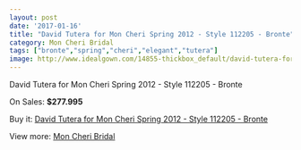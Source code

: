 ```yaml
---
layout: post
date: '2017-01-16'
title: "David Tutera for Mon Cheri Spring 2012 - Style 112205 - Bronte"
category: Mon Cheri Bridal
tags: ["bronte","spring","cheri","elegant","tutera"]
image: http://www.idealgown.com/14855-thickbox_default/david-tutera-for-mon-cheri-spring-2012-style-112205-bronte.jpg
---
```

David Tutera for Mon Cheri Spring 2012 - Style 112205 - Bronte

On Sales: **$277.995**
<a href="https://www.idealgown.com/en/mon-cheri-bridal/5970-david-tutera-for-mon-cheri-spring-2012-style-112205-bronte.html"><amp-img layout="responsive" width="600" height="600" src="//www.idealgown.com/14855-thickbox_default/david-tutera-for-mon-cheri-spring-2012-style-112205-bronte.jpg" alt="David Tutera for Mon Cheri Spring 2012 - Style 112205 - Bronte 0" /></a>
<a href="https://www.idealgown.com/en/mon-cheri-bridal/5970-david-tutera-for-mon-cheri-spring-2012-style-112205-bronte.html"><amp-img layout="responsive" width="600" height="600" src="//www.idealgown.com/14857-thickbox_default/david-tutera-for-mon-cheri-spring-2012-style-112205-bronte.jpg" alt="David Tutera for Mon Cheri Spring 2012 - Style 112205 - Bronte 1" /></a>
<a href="https://www.idealgown.com/en/mon-cheri-bridal/5970-david-tutera-for-mon-cheri-spring-2012-style-112205-bronte.html"><amp-img layout="responsive" width="600" height="600" src="//www.idealgown.com/14856-thickbox_default/david-tutera-for-mon-cheri-spring-2012-style-112205-bronte.jpg" alt="David Tutera for Mon Cheri Spring 2012 - Style 112205 - Bronte 2" /></a>

Buy it: [David Tutera for Mon Cheri Spring 2012 - Style 112205 - Bronte](https://www.idealgown.com/en/mon-cheri-bridal/5970-david-tutera-for-mon-cheri-spring-2012-style-112205-bronte.html "David Tutera for Mon Cheri Spring 2012 - Style 112205 - Bronte")

View more: [Mon Cheri Bridal](https://www.idealgown.com/en/88-mon-cheri-bridal "Mon Cheri Bridal")
